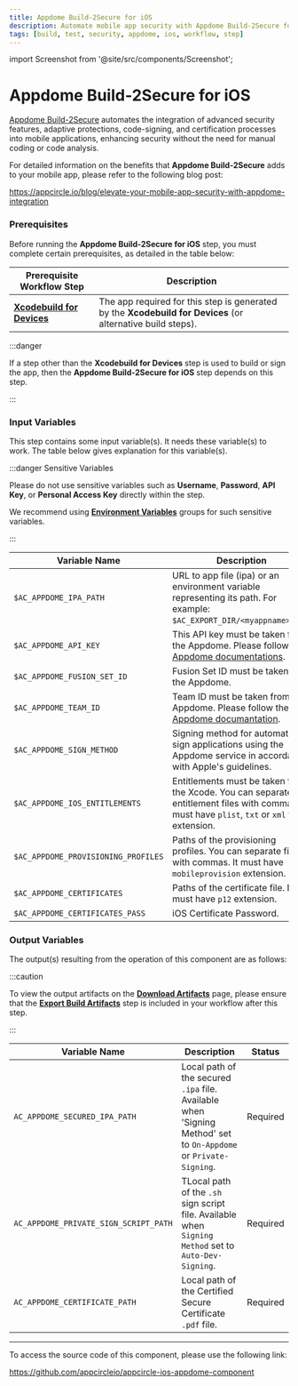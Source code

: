 ```yaml
---
title: Appdome Build-2Secure for iOS
description: Automate mobile app security with Appdome Build-2Secure for iOS. Enhance security without manual coding or code analysis.
tags: [build, test, security, appdome, ios, workflow, step]
---
```


import Screenshot from '@site/src/components/Screenshot';

# Appdome Build-2Secure for iOS

[Appdome Build-2Secure](https://apis.appdome.com/docs/integrate-in-cicd) automates the integration of advanced security features, adaptive protections, code-signing, and certification processes into mobile applications, enhancing security without the need for manual coding or code analysis.

For detailed information on the benefits that **Appdome Build-2Secure** adds to your mobile app, please refer to the following blog post:

https://appcircle.io/blog/elevate-your-mobile-app-security-with-appdome-integration

### Prerequisites

Before running the **Appdome Build-2Secure for iOS** step, you must complete certain prerequisites, as detailed in the table below:

| Prerequisite Workflow Step                                                                             | Description                                                                                                 |
| ------------------------------------------------------------------------------------------------------ | ----------------------------------------------------------------------------------------------------------- |
| [**Xcodebuild for Devices**](/workflows/ios-specific-workflow-steps/xcodebuild-for-devices) | The app required for this step is generated by the **Xcodebuild for Devices** (or alternative build steps). |

:::danger

If a step other than the **Xcodebuild for Devices** step is used to build or sign the app, then the **Appdome Build-2Secure for iOS** step depends on this step.

:::

<Screenshot url='https://cdn.appcircle.io/docs/assets/BE3049-domeOrder1.png' />

### Input Variables

This step contains some input variable(s). It needs these variable(s) to work. The table below gives explanation for this variable(s).

<Screenshot url='https://cdn.appcircle.io/docs/assets/BE3049-domeInput.png' />

:::danger Sensitive Variables

Please do not use sensitive variables such as **Username**, **Password**, **API Key**, or **Personal Access Key** directly within the step.

We recommend using [**Environment Variables**](/environment-variables/managing-variables) groups for such sensitive variables.

:::

| Variable Name                       | Description                                                                                                                                                                                        | Status   |
| ----------------------------------- | -------------------------------------------------------------------------------------------------------------------------------------------------------------------------------------------------- | -------- |
| `$AC_APPDOME_IPA_PATH`              | URL to app file (ipa) or an environment variable representing its path. For example: `$AC_EXPORT_DIR/<myappname>.ipa`.                                                                             | Required |
| `$AC_APPDOME_API_KEY`               | This API key must be taken from the Appdome. Please follow the [Appdome documentations](https://apis.appdome.com/docs/getting-started#getting-and-resetting-your-appdomes-build2secure-api-token). | Required |
| `$AC_APPDOME_FUSION_SET_ID`         | Fusion Set ID must be taken from the Appdome.                                                                                                                                                      | Required |
| `$AC_APPDOME_TEAM_ID`               | Team ID must be taken from the Appdome. Please follow the [Appdome documantation](https://apis.appdome.com/docs/getting-started#getting-a-teams-id).                                               |          |
| `$AC_APPDOME_SIGN_METHOD`           | Signing method for automatically sign applications using the Appdome service in accordance with Apple's guidelines.                                                                                | Required |
| `$AC_APPDOME_IOS_ENTITLEMENTS`      | Entitlements must be taken from the Xcode. You can separate entitlement files with commas. It must have `plist`, `txt` or `xml` file extension.                                                    | Required |
| `$AC_APPDOME_PROVISIONING_PROFILES` | Paths of the provisioning profiles. You can separate files with commas. It must have `mobileprovision` extension.                                                                                  | Required |
| `$AC_APPDOME_CERTIFICATES`          | Paths of the certificate file. It must have `p12` extension.                                                                                                                                       |          |
| `$AC_APPDOME_CERTIFICATES_PASS`     | iOS Certificate Password.                                                                                                                                                                          | Required |

### Output Variables

The output(s) resulting from the operation of this component are as follows:

:::caution

To view the output artifacts on the [**Download Artifacts**](/workflows/common-workflow-steps/export-build-artifacts#download-exported-artifacts) page, please ensure that the [**Export Build Artifacts**](/workflows/common-workflow-steps/export-build-artifacts) step is included in your workflow after this step.

:::

| Variable Name                          | Description                                                                                                   | Status   |
| -------------------------------------- | ------------------------------------------------------------------------------------------------------------- | -------- |
| `AC_APPDOME_SECURED_IPA_PATH`         | Local path of the secured `.ipa` file. Available when 'Signing Method' set to `On-Appdome` or `Private-Signing`. | Required |
| `AC_APPDOME_PRIVATE_SIGN_SCRIPT_PATH` | TLocal path of the `.sh` sign script file. Available when `Signing Method` set to `Auto-Dev-Signing`.            | Required |
| `AC_APPDOME_CERTIFICATE_PATH`         | Local path of the Certified Secure Certificate `.pdf` file.                                                   | Required |

---

To access the source code of this component, please use the following link:

https://github.com/appcircleio/appcircle-ios-appdome-component

